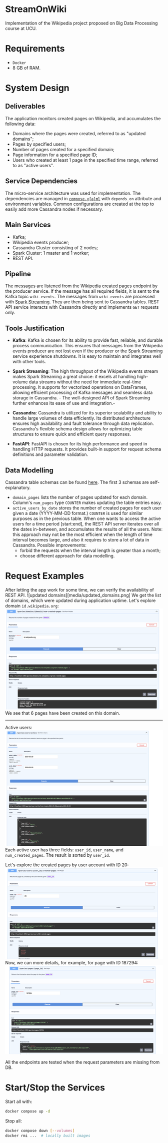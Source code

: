 # StreamOnWiki
Implementation of the Wikipedia project proposed on Big Data Processing course at UCU.

# Requirements
- `Docker`
- $8$ GB of RAM.
# System Design
## Deliverables
The application monitors created pages on Wikipedia, and accumulates the following data:
- Domains where the pages were created, referred to as "updated domains";
- Pages by specified users;
- Number of pages created for a specified domain;
- Page information for a specified page ID;
- Users who created at least $1$ page in the specified time range, referred to as "active users".

## Service Dependencies
The micro-service architecture was used for implementation. The dependencies are managed in [`compose.y[a]ml`](compose.yaml) with `depends_on` attribute and environment variables. Common configurations are created at the top to easily add more Cassandra nodes if necessary.

## Main Services
- Kafka;
- Wikipedia events producer;
- Cassandra Cluster consisting of $2$ nodes;
- Spark Cluster: $1$ master and $1$ worker;
- REST API.
## Pipeline
The messages are listened from the Wikipedia created pages endpoint by the producer service. If the message has all required fields, it is sent to the Kafka topic `wiki-events`.
The messages from `wiki-events` are processed with [Spark Streaming](services/streaming/spark_streaming.py). They are then being sent to Cassandra tables.
REST API service interacts with Cassandra directly and implements `GET` requests only.

## Tools Justification
- **Kafka**: Kafka is chosen for its ability to provide fast, reliable, and durable process communication. This ensures that messages from the Wikipedia events producer are not lost even if the producer or the Spark Streaming service experience shutdowns. It is easy to maintain and integrates well with other tools.

- **Spark Streaming**: The high throughput of the Wikipedia events stream makes Spark Streaming a great choice: it excels at handling high-volume data streams without the need for immediate real-time processing. It supports for vectorized operations on DataFrames, allowing efficient processing of Kafka messages and seamless data storage in Cassandra. - The well-designed API of Spark Streaming further enhances its ease of use and integration.-

- **Cassandra**: Cassandra is utilized for its superior scalability and ability to handle large volumes of data efficiently. Its distributed architecture ensures high availability and fault tolerance through data replication. Cassandra's flexible schema design allows for optimizing table structures to ensure quick and efficient query responses.

- **FastAPI**: FastAPI is chosen for its high performance and speed in handling HTTP requests. It provides built-in support for request schema definitions and parameter validation.

## Data Modelling
Cassandra table schemas can be found [here](./services/wiki-ddl/ddl.cql). The first $3$ schemas are self-explanatory.
- `domain_pages` lists the number of pages updated for each domain. Column's `num_pages` type `COUNTER` makes updating the table entries easy.
- `active_users_by_date` stores the number of created pages for each user given a date (YYYY-MM-DD format.) `COUNTER` is used for similar purposes as in the previous table.
	When one wants to access the active users for a time period $\text{[start:end]}$, 
	the REST API server iterates over all the dates in-between, and accumulates the results of all the users.
	Note: this approach may not be the most efficient when the length of time interval becomes large, and also it requires to store a lot of data in Cassandra.
	Possible improvements:
	- forbid the requests when the interval length is greater than a month;
	- choose different approach for data modelling.

# Request Examples
After letting the app work for some time, we can verify the availability of REST API.
![updated domains][media/updated_domains.png]
We get the list of domains, which were updated during application uptime.
Let's explore domain `id.wikipedia.org`:
![number of created pages](./media/num_created_pages.png)
We see that $6$ pages have been created on this domain.
___
Active users:
![active users](media/active_users.png)
Each active user has three fields: `user_id`, `user_name`, and `num_created_pages`. The result is sorted by `user_id`.

Let's explore the created pages by user account with ID $20$:
![user with ID of 20 activity](media/user_20_activity.png)
Now, we can more details, for example, for page with ID $187294$:
![page information](media/page_info.png)

All the endpoints are tested when the request parameters are missing from DB.



# Start/Stop the Services
Start all with:
```bash
docker compose up -d
```

Stop all:
```bash
docker compose down [--volumes]
docker rmi ...  # locally built images
```

